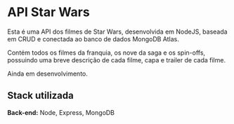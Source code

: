 
# API Star Wars

Esta é uma API dos filmes de Star Wars, desenvolvida em NodeJS, baseada em CRUD e conectada ao banco de dados MongoDB Atlas.

Contém todos os filmes da franquia, os nove da saga e os spin-offs, possuindo uma breve descrição de cada filme, capa e trailer de cada filme.

Ainda em desenvolvimento.

## Stack utilizada

**Back-end:** Node, Express, MongoDB
